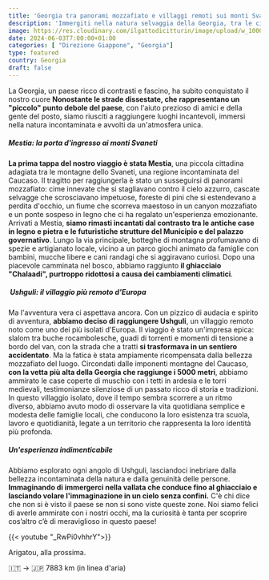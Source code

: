 ```yaml
---
title: 'Georgia tra panorami mozzafiato e villaggi remoti sui monti Svaneti'
description: 'Immergiti nella natura selvaggia della Georgia, tra le cime innevate dello Svaneti e i villaggi tradizionali. Esplora Ushguli, il villaggio più alto d''Europa, e vivi un''esperienza indimenticabile.'
image: https://res.cloudinary.com/ilgattodicitturin/image/upload/w_1000/f_webp,q_auto:good,w_800,c_scale,dpr_auto/v1713011125/Articoli/Direzione%20giappone/Direzione19/ushguli-dall-alto_hzhbkm.jpg
date: 2024-06-03T7:00:00+01:00
categories: [ "Direzione Giappone", "Georgia"]
type: featured  
country: Georgia 
draft: false
---
```


La Georgia, un paese ricco di contrasti e fascino, ha subito conquistato il nostro cuore  **Nonostante le strade dissestate, che rappresentano un "piccolo" punto debole del paese**, con l'aiuto prezioso di amici e della gente del posto, siamo riusciti a raggiungere luoghi incantevoli, immersi nella natura incontaminata e avvolti da un'atmosfera unica.

##### Mestia: la porta d'ingresso ai monti Svaneti 

**La prima tappa del nostro viaggio è stata Mestia**, una piccola cittadina adagiata tra le montagne dello Svaneti, una regione incontaminata del Caucaso. Il tragitto per raggiungerla è stato un susseguirsi di panorami mozzafiato: cime innevate che si stagliavano contro il cielo azzurro, cascate selvagge che scrosciavano impetuose, foreste di pini che si estendevano a perdita d'occhio, un fiume che scorreva maestoso in un canyon mozzafiato e un ponte sospeso in legno che ci ha regalato un'esperienza emozionante.
Arrivati a Mestia, **siamo rimasti incantati dal contrasto tra le antiche case in legno e pietra e le futuristiche strutture del Municipio e del palazzo governativo**. Lungo la via principale,  botteghe di montagna profumavano di spezie e artigianato locale, vicino a un parco giochi animato da famiglie con bambini, mucche libere e cani randagi che si aggiravano curiosi.
Dopo una piacevole camminata nel bosco, abbiamo raggiunto **il ghiacciaio "Chalaadi", purtroppo ridottosi a causa dei cambiamenti climatici**. 

#####  Ushguli: il villaggio più remoto d'Europa

Ma l'avventura vera ci aspettava ancora. Con un pizzico di audacia e spirito di avventura, **abbiamo deciso di raggiungere Ushguli**, un villaggio remoto noto come uno dei più isolati d'Europa. Il viaggio è stato un'impresa epica: slalom tra buche rocambolesche, guadi di torrenti e momenti di tensione a bordo del van, con la strada che a tratti **si trasformava in un sentiero accidentato**.
Ma la fatica è stata ampiamente ricompensata dalla bellezza mozzafiato del luogo. Circondati dalle imponenti montagne del Caucaso, **con la vetta più alta della Georgia che raggiunge i 5000 metri**, abbiamo ammirato le case coperte di muschio con i tetti in ardesia e le torri medievali, testimonianze silenziose di un passato ricco di storia e tradizioni.
In questo villaggio isolato, dove il tempo sembra scorrere a un ritmo diverso, abbiamo avuto modo di osservare la vita quotidiana semplice e modesta delle famiglie locali, che conducono la loro esistenza tra scuola, lavoro e quotidianità, legate a un territorio che rappresenta la loro identità più profonda.

##### Un'esperienza indimenticabile

Abbiamo esplorato ogni angolo di Ushguli, lasciandoci inebriare dalla bellezza incontaminata della natura e dalla genuinità delle persone. **Immaginando di immergerci nella vallata che conduce fino al ghiacciaio e lasciando volare l'immaginazione in un cielo senza confini.** 
C'è chi dice che non si è visto il paese se non si sono viste queste zone. Noi siamo felici di averle ammirate con i nostri occhi, ma la curiosità è tanta per scoprire cos’altro c’è di meraviglioso in questo paese!

{{< youtube "_RwPi0vhhrY">}}

Arigatou, alla prossima.

🇮🇹 → 🇯🇵 7883 km (in linea d'aria)
